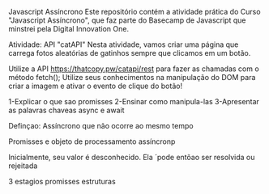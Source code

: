 Javascript Assíncrono
Este repositório contém a atividade prática do Curso "Javascript Assíncrono", que faz parte do Basecamp de Javascript que minstrei pela Digital Innovation One.

Atividade: API "catAPI"
Nesta atividade, vamos criar uma página que carrega fotos aleatórias de gatinhos sempre que clicamos em um botão.

Utilize a API https://thatcopy.pw/catapi/rest para fazer as chamadas com o método fetch();
Utilize seus conhecimentos na manipulação do DOM para criar a imagem e ativar o evento de clique do botão!



1-Explicar o que sao promisses
2-Ensinar como manipula-las
3-Apresentar as palavras chaveas async e await

Definçao:
Assíncrono
que não ocorre ao mesmo tempo

Promisses e objeto de processamento assíncronp

Inicialmente, seu valor é desconhecido. Ela ´pode entõao ser resolvida ou rejeitada

3 estagios promisses
estruturas
